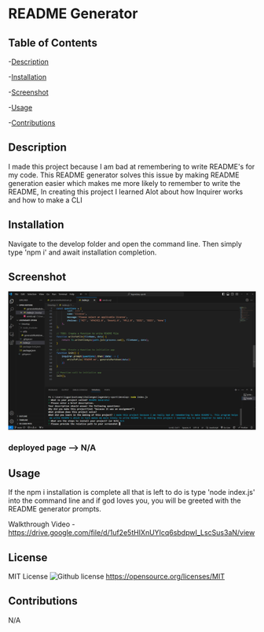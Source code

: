 # README Generator

## Table of Contents

-[Description](#description)

-[Installation](#installation)

-[Screenshot](#screenshot)

-[Usage](#usage)

-[Contributions](#contributions)

## Description

I made this project because I am bad at remembering to write README's for my code. This README generator solves this issue by making README generation easier which makes me more likely to remember to write the README, In creating this project I learned Alot about how Inquirer works and how to make a CLI

## Installation

Navigate to the develop folder and open the command line. Then simply type 'npm i' and await installation completion.

## Screenshot

![Project Screenshot](./images/image.png)

### deployed page --> N/A

## Usage

If the npm i installation is complete all that is left to do is type 'node index.js' into the command line and if god loves you, you will be greeted with the README generator prompts.

Walkthrough Video - https://drive.google.com/file/d/1uf2e5tHIXnUYIcq6sbdpwI_LscSus3aN/view

## License

MIT License
![Github license](https://img.shields.io/badge/license-MIT-blue.svg)
https://opensource.org/licenses/MIT

## Contributions

N/A
